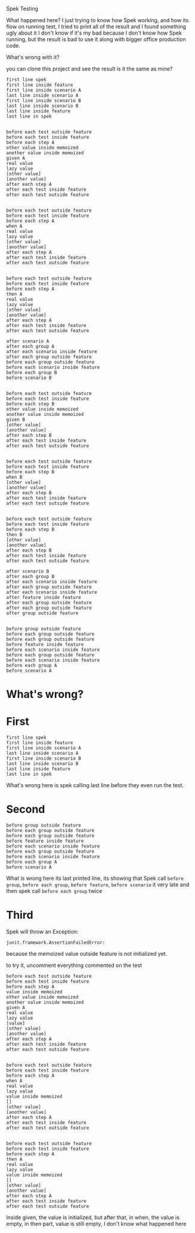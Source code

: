 Spek Testing

What happened here? I just trying to know how Spek working, and how its flow on running test,
I tried to print all of the result and I found something ugly about it
I don't know if it's my bad because I don't know how Spek running, but the result is bad to use it
along with bigger office production code.

What's wrong with it?

you can clone this project and see the result
is it the same as mine?

```
first line spek
first line inside feature
first line inside scenario A
last line inside scenario A
first line inside scenario B
last line inside scenario B
last line inside feature
last line in spek


before each test outside feature
before each test inside feature
before each step A
other value inside memoized
another value inside memoized
given A
real value
lazy value
[other value]
[another value]
after each step A
after each test inside feature
after each test outside feature


before each test outside feature
before each test inside feature
before each step A
when A
real value
lazy value
[other value]
[another value]
after each step A
after each test inside feature
after each test outside feature


before each test outside feature
before each test inside feature
before each step A
then A
real value
lazy value
[other value]
[another value]
after each step A
after each test inside feature
after each test outside feature

after scenario A
after each group A
after each scenario inside feature
after each group outside feature
before each group outside feature
before each scenario inside feature
before each group B
before scenario B


before each test outside feature
before each test inside feature
before each step B
other value inside memoized
another value inside memoized
given B
[other value]
[another value]
after each step B
after each test inside feature
after each test outside feature


before each test outside feature
before each test inside feature
before each step B
when B
[other value]
[another value]
after each step B
after each test inside feature
after each test outside feature


before each test outside feature
before each test inside feature
before each step B
then B
[other value]
[another value]
after each step B
after each test inside feature
after each test outside feature

after scenario B
after each group B
after each scenario inside feature
after each group outside feature
after each scenario inside feature
after feature inside feature
after each group outside feature
after each group outside feature
after group outside feature


before group outside feature
before each group outside feature
before each group outside feature
before feature inside feature
before each scenario inside feature
before each group outside feature
before each scenario inside feature
before each group A
before scenario A
```

What's wrong?
========

# First

```
first line spek
first line inside feature
first line inside scenario A
last line inside scenario A
first line inside scenario B
last line inside scenario B
last line inside feature
last line in spek
```

What's wrong here is spek  calling last line before they even run the test.

# Second

```
before group outside feature
before each group outside feature
before each group outside feature
before feature inside feature
before each scenario inside feature
before each group outside feature
before each scenario inside feature
before each group A
before scenario A
```

What is wrong here its last printed line, its showing that Spek call `before group`, `before each group`, `before feature`, `before scenario` it very late
and then spek call `before each group` twice

# Third

Spek will throw an Exception:
```
junit.framework.AssertionFailedError:
```
because the memoized value outside feature is not initialized yet.

to try it, uncomment everything commented on the test

```
before each test outside feature
before each test inside feature
before each step A
value inside memoized
other value inside memoized
another value inside memoized
given A
real value
lazy value
[value]
[other value]
[another value]
after each step A
after each test inside feature
after each test outside feature


before each test outside feature
before each test inside feature
before each step A
when A
real value
lazy value
value inside memoized
[]
[other value]
[another value]
after each step A
after each test inside feature
after each test outside feature


before each test outside feature
before each test inside feature
before each step A
then A
real value
lazy value
value inside memoized
[]
[other value]
[another value]
after each step A
after each test inside feature
after each test outside feature
```

Inside given, the value is initialized, but after that, in when, the value is empty, in then part, value is still empty, I don't know what happened here
